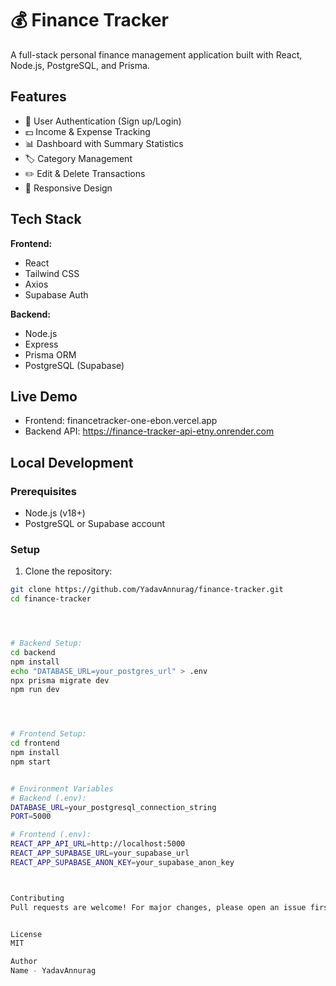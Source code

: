 # 💰 Finance Tracker

A full-stack personal finance management application built with React, Node.js, PostgreSQL, and Prisma.

## Features

- 🔐 User Authentication (Sign up/Login)
- 💵 Income & Expense Tracking
- 📊 Dashboard with Summary Statistics
- 🏷️ Category Management
- ✏️ Edit & Delete Transactions
- 📱 Responsive Design

## Tech Stack

**Frontend:**
- React
- Tailwind CSS
- Axios
- Supabase Auth

**Backend:**
- Node.js
- Express
- Prisma ORM
- PostgreSQL (Supabase)

## Live Demo

- Frontend: financetracker-one-ebon.vercel.app
- Backend API: https://finance-tracker-api-etny.onrender.com

## Local Development

### Prerequisites
- Node.js (v18+)
- PostgreSQL or Supabase account

### Setup

1. Clone the repository:
```bash
git clone https://github.com/YadavAnnurag/finance-tracker.git
cd finance-tracker




# Backend Setup:
cd backend
npm install
echo "DATABASE_URL=your_postgres_url" > .env
npx prisma migrate dev
npm run dev




# Frontend Setup:
cd frontend
npm install
npm start


# Environment Variables
# Backend (.env):
DATABASE_URL=your_postgresql_connection_string
PORT=5000

# Frontend (.env):
REACT_APP_API_URL=http://localhost:5000
REACT_APP_SUPABASE_URL=your_supabase_url
REACT_APP_SUPABASE_ANON_KEY=your_supabase_anon_key



Contributing
Pull requests are welcome! For major changes, please open an issue first.


License
MIT

Author
Name - YadavAnnurag

